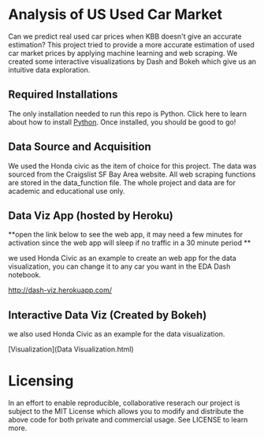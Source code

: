 # Analysis of US Used Car Market
Can we predict real used car prices when KBB doesn't give an accurate estimation?
This project tried to provide a more accurate estimation of used car market prices by applying machine learning and web scraping.
We created some interactive visualizations by Dash and Bokeh which give us an intuitive data exploration.

## Required Installations
The only installation needed to run this repo is Python. Click here to learn about how to install [Python](https://www.python.org/getit/). Once installed, you should be good to go!

## Data Source and Acquisition
We used the Honda civic as the item of choice for this project. The data was sourced from the Craigslist SF Bay Area website. All web scraping functions are stored in the data_function file. The whole project and data are for academic and educational use only. 


## Data Viz App (hosted by Heroku)
**open the link below to see the web app, it may need a few minutes for activation since the web app will sleep if no traffic in a 30 minute period **

we used Honda Civic as an example to create an web app for the data visualization, you can change it to any car you want in the EDA Dash notebook.

http://dash-viz.herokuapp.com/

## Interactive Data Viz (Created by Bokeh)
we also used Honda Civic as an example for the data visualization.

[Visualization](Data Visualization.html)



# Licensing
In an effort to enable reproducible, collaborative reserach our project is subject to the MIT License which allows you to modify and distribute the above code for both private and commercial usage. See LICENSE to learn more.
